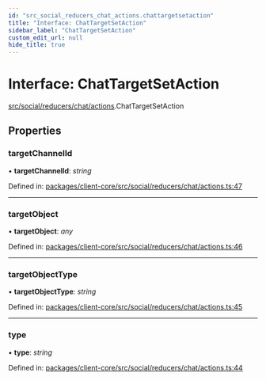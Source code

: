 ```yaml
---
id: "src_social_reducers_chat_actions.chattargetsetaction"
title: "Interface: ChatTargetSetAction"
sidebar_label: "ChatTargetSetAction"
custom_edit_url: null
hide_title: true
---
```


# Interface: ChatTargetSetAction

[src/social/reducers/chat/actions](../modules/src_social_reducers_chat_actions.md).ChatTargetSetAction

## Properties

### targetChannelId

• **targetChannelId**: *string*

Defined in: [packages/client-core/src/social/reducers/chat/actions.ts:47](https://github.com/xr3ngine/xr3ngine/blob/65dfcf39a/packages/client-core/src/social/reducers/chat/actions.ts#L47)

___

### targetObject

• **targetObject**: *any*

Defined in: [packages/client-core/src/social/reducers/chat/actions.ts:46](https://github.com/xr3ngine/xr3ngine/blob/65dfcf39a/packages/client-core/src/social/reducers/chat/actions.ts#L46)

___

### targetObjectType

• **targetObjectType**: *string*

Defined in: [packages/client-core/src/social/reducers/chat/actions.ts:45](https://github.com/xr3ngine/xr3ngine/blob/65dfcf39a/packages/client-core/src/social/reducers/chat/actions.ts#L45)

___

### type

• **type**: *string*

Defined in: [packages/client-core/src/social/reducers/chat/actions.ts:44](https://github.com/xr3ngine/xr3ngine/blob/65dfcf39a/packages/client-core/src/social/reducers/chat/actions.ts#L44)
